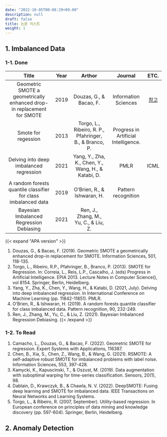 ```yaml
---
date: "2022-10-05T00:08:29+09:00"
description: null
draft: false
title: 논문 리스트
weight: 1
---
```


## 1. Imbalanced Data

### 1-1. Done
|  Title  |  Year  |  Arthor  |  Journal  |    ETC.   |
| :-----: | :----: | :------: | :-------: | :-------: |
| Geometric SMOTE a geometrically enhanced drop-in replacement for SMOTE | 2019 | Douzas, G., & Bacao, F. | Information Sciences | [참고](https://towardsdatascience.com/handling-imbalanced-data-using-geometric-smote-770b49d5c7b5)  |
| Smote for regession | 2013 | Torgo, L., Ribeiro, R. P., Pfahringer, B., & Branco, P. | Progress in Artificial Intelligence. | 
| Delving into deep imbalanced regression | 2021 | Yang, Y., Zha, K., Chen, Y., Wang, H., & Katabi, D. | PMLR | ICML |
| A random forests quantile classifier for class imbalanced data | 2019 | O’Brien, R., & Ishwaran, H. | Pattern recognition | |
| Bayesian Imbalanced Regression Debiasing | 2021 | Ren, J., Zhang, M., Yu, C., & Liu, Z. | | |

{{< expand "APA version" >}}
1. Douzas, G., & Bacao, F. (2019). Geometric SMOTE a geometrically enhanced drop-in replacement for SMOTE. Information Sciences, 501, 118-135.
1. Torgo, L., Ribeiro, R.P., Pfahringer, B., Branco, P. (2013). SMOTE for Regression. In: Correia, L., Reis, L.P., Cascalho, J. (eds) Progress in Artificial Intelligence. EPIA 2013. Lecture Notes in Computer Science(), vol 8154. Springer, Berlin, Heidelberg.
1. Yang, Y., Zha, K., Chen, Y., Wang, H., & Katabi, D. (2021, July). Delving into deep imbalanced regression. In International Conference on Machine Learning (pp. 11842-11851). PMLR.
1. O’Brien, R., & Ishwaran, H. (2019). A random forests quantile classifier for class imbalanced data. Pattern recognition, 90, 232-249.
1. Ren, J., Zhang, M., Yu, C., & Liu, Z. (2021). Bayesian Imbalanced Regression Debiasing.
{{< /expand >}}

### 1-2. To Read
1. Camacho, L., Douzas, G., & Bacao, F. (2022). Geometric SMOTE for regression. Expert Systems with Applications, 116387.
1. Chen, B., Xia, S., Chen, Z., Wang, B., & Wang, G. (2021). RSMOTE: A self-adaptive robust SMOTE for imbalanced problems with label noise. Information Sciences, 553, 397-428.
1. Kamycki, K., Kapuscinski, T., & Oszust, M. (2019). Data augmentation with suboptimal warping for time-series classification. Sensors, 20(1), 98.
1. Dablain, D., Krawczyk, B., & Chawla, N. V. (2022). DeepSMOTE: Fusing deep learning and SMOTE for imbalanced data. IEEE Transactions on Neural Networks and Learning Systems.
1. Torgo, L., & Ribeiro, R. (2007, September). Utility-based regression. In European conference on principles of data mining and knowledge discovery (pp. 597-604). Springer, Berlin, Heidelberg.

## 2. Anomaly Detection
